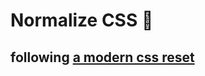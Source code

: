 # Normalize CSS 🎨
## following [a modern css reset](https://hankchizljaw.com/wrote/a-modern-css-reset/)
